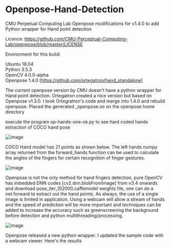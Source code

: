 # Openpose-Hand-Detection
CMU Perpetual Computing Lab Openpose modifications for v1.4.0 to add Python wrapper for Hand point detection

Licence:  https://github.com/CMU-Perceptual-Computing-Lab/openpose/blob/master/LICENSE  

Environment for this build:

Ubuntu 18.04  
Python 3.5.3  
OpenCV 4.0.0-alpha  
Openpose 1.4.0 [https://github.com/ortegatron/hand_standalone]

The current openpose version by CMU doesn't have a python wrapper for Hand point detection.  Ortegatron created a nice version but based on Openpose v1.3.0.  I took Ortegratron's code and merge into 1.4.0 and rebuild openpose. Placed the generated _openpose.so on the openpose home directory

execute the program op-hands-one-ok.py to see hard coded hands extraction of COCO hand pose

![image](https://github.com/StrongRay/Openpose-Hand-Detection/blob/master/op-hands-one-ok.png)

COCO Hand model has 21 points as shown below.  The left hands numpy array returned from the forward_hands function can be used to calculate the angles of the fingers for certain recognition of finger gestures.  

![image](https://github.com/StrongRay/Openpose-Hand-Detection/blob/master/keypoints_hand.png)

Openpose is not the only method for hand fingers detection, pure OpenCV has imbedded DNN codes [cv2.dnn.blobFromImage] from v3.4 onwards and download pose_iter_102000.caffemodel weights file, one can do a net.forward to extract out the hand points.  As always, the use of a single image is limited in application.   Using a webcam will allow a stream of hands and the speed of prediction will be more important and techniques can be added to increase the accuracy such as greenscreening the background before detection and python multithreading/processing. 

![image](https://github.com/StrongRay/Openpose-Hand-Detection/blob/master/opencv-dnn.png)

Openpose released a new python wrapper.  I updated the sample code with a webcam viewer.
Here's the results


